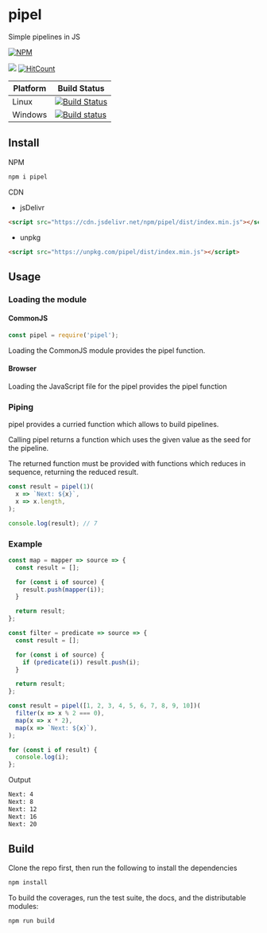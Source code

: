 # pipel

Simple pipelines in JS

[![NPM](https://nodei.co/npm/pipel.png)](https://nodei.co/npm/pipel/)

[![](https://data.jsdelivr.com/v1/package/npm/pipel/badge)](https://www.jsdelivr.com/package/npm/pipel)
[![HitCount](http://hits.dwyl.io/lxsmnsyc/pipel.svg)](http://hits.dwyl.io/lxsmnsyc/pipel)

| Platform | Build Status |
| --- | --- |
| Linux | [![Build Status](https://travis-ci.org/LXSMNSYC/pipel.svg?branch=master)](https://travis-ci.org/LXSMNSYC/pipel) |
| Windows | [![Build status](https://ci.appveyor.com/api/projects/status/mkjwe462uk80axx4?svg=true)](https://ci.appveyor.com/project/LXSMNSYC/pipel) |

## Install

NPM

```bash
npm i pipel
```

CDN

* jsDelivr
```html
<script src="https://cdn.jsdelivr.net/npm/pipel/dist/index.min.js"></script>
```

* unpkg
```html
<script src="https://unpkg.com/pipel/dist/index.min.js"></script>
```

## Usage

### Loading the module

#### CommonJS

```js
const pipel = require('pipel');
```

Loading the CommonJS module provides the pipel function.

#### Browser

Loading the JavaScript file for the pipel provides the pipel function

### Piping

pipel provides a curried function which allows to build pipelines.

Calling pipel returns a function which uses the given value as the seed for the pipeline.

The returned function must be provided with functions which reduces in sequence, returning the reduced result.

```js
const result = pipel(1)(
  x => `Next: ${x}`,
  x => x.length,
);

console.log(result); // 7
```

### Example

```js
const map = mapper => source => {
  const result = [];

  for (const i of source) {
    result.push(mapper(i));
  }

  return result;
};

const filter = predicate => source => {
  const result = [];

  for (const i of source) {
    if (predicate(i)) result.push(i);
  }

  return result;
};

const result = pipel([1, 2, 3, 4, 5, 6, 7, 8, 9, 10])(
  filter(x => x % 2 === 0),
  map(x => x * 2),
  map(x => `Next: ${x}`),
);

for (const i of result) {
  console.log(i);
};
```

Output

```txt
Next: 4
Next: 8
Next: 12
Next: 16
Next: 20
```

## Build

Clone the repo first, then run the following to install the dependencies

```bash
npm install
```

To build the coverages, run the test suite, the docs, and the distributable modules:

```bash
npm run build
```